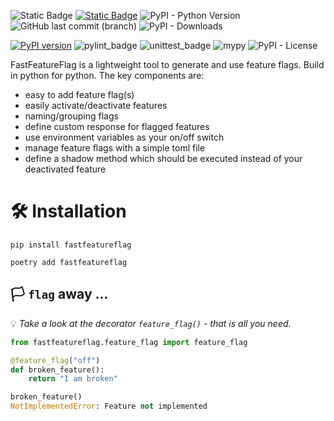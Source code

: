 ![Static Badge](https://img.shields.io/badge/Python_&#x1F49F;-orange?style=flat-square&logo=python&logoColor=white) [![Static Badge](https://img.shields.io/badge/documentation-blue?style=flat-square&logo=github)](https://grenait.github.io/fastfeatureflag/) ![PyPI - Python Version](https://img.shields.io/pypi/pyversions/fastfeatureflag?style=flat-square) ![GitHub last commit (branch)](https://img.shields.io/github/last-commit/GreNait/fastfeatureflag/trunk?style=flat-square&color=orange) ![PyPI - Downloads](https://img.shields.io/pypi/dm/fastfeatureflag?style=flat-square&color=orange)

[![PyPI version](https://badge.fury.io/py/fastfeatureflag.svg)](https://badge.fury.io/py/fastfeatureflag) ![pylint_badge](docs/badges/pylint.svg) ![unittest_badge](docs/badges/unittests.svg) ![mypy](docs/badges/mypy.svg)   ![PyPI - License](https://img.shields.io/pypi/l/fastfeatureflag)

FastFeatureFlag is a lightweight tool to generate and use feature flags. Build in python for python. The key components are:

- easy to add feature flag(s)
- easily activate/deactivate features
- naming/grouping flags
- define custom response for flagged features
- use environment variables as your on/off switch
- manage feature flags with a simple toml file
- define a shadow method which should be executed instead of your deactivated feature

# &#x1F6E0; Installation

```console
pip install fastfeatureflag
```

```console
poetry add fastfeatureflag
```

## &#127987; `flag` away ...

&#x1F4A1;  _Take a look at the decorator `feature_flag()` - that is all you need._

```python title="fast feature flags"
from fastfeatureflag.feature_flag import feature_flag

@feature_flag("off")
def broken_feature():
    return "I am broken"

broken_feature()
NotImplementedError: Feature not implemented
```
